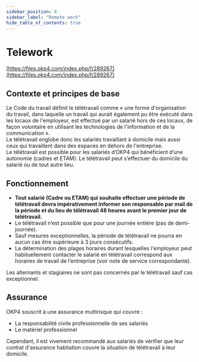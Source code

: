 ```yaml
---
sidebar_position: 8
sidebar_label: "Remote work"
hide_table_of_contents: true
---
```


# Telework

[https://files.okp4.com/index.php/f/289267](https://files.okp4.com/index.php/f/289267)

## Contexte et principes de base

Le Code du travail définit le télétravail comme « une forme d'organisation du travail, dans laquelle un travail qui aurait également pu être exécuté dans les locaux de l'employeur, est effectué par un salarié hors de ces locaux, de façon volontaire en utilisant les technologies de l'information et de la communication ».  
Le télétravail englobe donc les salariés travaillant à domicile mais aussi ceux qui travaillent dans des espaces en dehors de l'entreprise.  
Le télétravail est possible pour les salariés d’OKP4 qui bénéficient d’une autonomie (cadres et ETAM). Le télétravail peut s’effectuer du domicile du salarié ou de tout autre lieu.  

## Fonctionnement

- **Tout salarié (Cadre ou ETAM) qui souhaite effectuer une période de télétravail devra impérativement informer son responsable par mail de la période et du lieu de télétravail 48 heures avant le premier jour de télétravail.**
- Le télétravail n’est possible que pour une journée entière (pas de demi-journée).
- Sauf mesures exceptionnelles, la période de télétravail ne pourra en aucun cas être supérieure à 3 jours consécutifs.
- La détermination des plages horaires durant lesquelles l'employeur peut habituellement contacter le salarié en télétravail correspond aux horaires de travail de l’entreprise (voir note de service correspondante).

Les alternants et stagiaires ne sont pas concernés par le télétravail sauf cas exceptionnel. 

## Assurance

OKP4 souscrit à une assurance multirisque qui couvre :

- La responsabilité civile professionnelle de ses salariés
- Le matériel professionnel

Cependant, il est vivement recommandé aux salariés de vérifier que leur contrat d'assurance habitation couvre la situation de télétravail à leur domicile.
